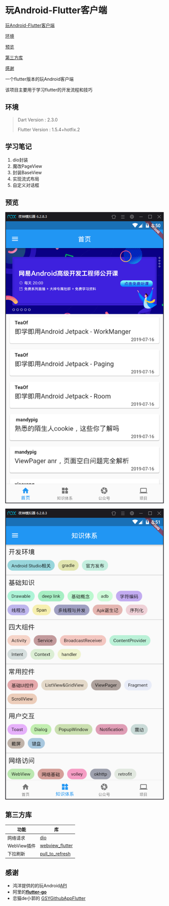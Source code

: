 # 玩Android-Flutter客户端

[玩Android-Flutter客户端](#玩Android-Flutter客户端)

[环境](#环境)

[预览](#预览)

[第三方库](#第三方库)

[感谢](#感谢)

一个flutter版本的玩Android客户端

该项目主要用于学习flutter的开发流程和技巧

## 环境

>Dart Version : 2.3.0
>
>Flutter Version : 1.5.4+hotfix.2

## 学习笔记

1. dio封装
2. 魔改PageView
3. 封装BaseView
4. 实现流式布局
5. 自定义对话框

## 预览

![](https://raw.githubusercontent.com/liangfeng093/WanAndroidFlutter/master/src/home_page.png)



![](https://raw.githubusercontent.com/liangfeng093/WanAndroidFlutter/master/src/knowledge_page.png)

## 第三方库

| 功能        | 库                                                           |
| ----------- | ------------------------------------------------------------ |
| 网络请求    | [dio](https://pub.flutter-io.cn/packages/dio)                |
| WebView插件 | [webview_flutter](https://pub.flutter-io.cn/packages/webview_flutter) |
| 下拉刷新    | [pull_to_refresh](https://pub.flutter-io.cn/packages/pull_to_refresh) |



## 感谢

- 鸿洋提供的的玩Android[API](https://www.wanandroid.com/blog/show/2)
- 阿里的[**flutter-go**](https://github.com/alibaba/flutter-go)
- 恋猫de小郭的 [GSYGithubAppFlutter](https://github.com/CarGuo/GSYGithubAppFlutter)













